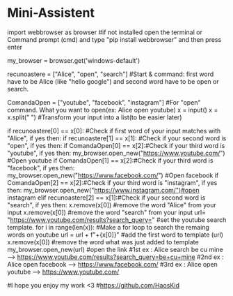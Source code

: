 # Mini-Assistent

import webbrowser as browser #if not installed open the terminal or Command prompt (cmd) and type "pip install webbrowser" and then press enter  
  
my_browser = browser.get('windows-default')     
        
        
recunoastere = ["Alice", "open", "search"] #Start & command: first word have to be Alice (like "hello google") and second word have to be open or search.

ComandaOpen = ["youtube", "facebook", "instagram"] #For "open" command. What you want to open(ex: Alice open youtube)
x = input()
x = x.split(" ") #Transform your input into a list(to be easier later)

if recunoastere[0] == x[0]: #Check if first word of your input matches with "Alice", if yes then:
    if recunoastere[1] == x[1]: #Check if your second word is "open", if yes then:
        if ComandaOpen[0] == x[2]:#Check if your third word is "youtube", if yes then:
            my_browser.open_new("https://www.youtube.com/") #Open youtube
        if ComandaOpen[1] == x[2]:#Check if your third word is "facebook", if yes then:
            my_browser.open_new("https://www.facebook.com/") #Open facebook
        if ComandaOpen[2] == x[2]:#Check if your third word is "instagram", if yes then:
            my_browser.open_new("https://www.instagram.com/")#open instagram
    elif recunoastere[2] == x[1]:#Check if your second word is "search", if yes then:
        x.remove(x[0]) #remove the word "Alice" from your input
        x.remove(x[0]) #remove the word "search" from your input
        url= "https://www.youtube.com/results?search_query=" #set the youtube search template.
        for i in range(len(x)): #Make a for loop to search the remaing words on youtube 
            url = url + f"+{x[0]}" #add the first word to template (url)
            x.remove(x[0]) #remove the word what was just added to template
        my_browser.open_new(url) #open the link
#1st ex : Alice search be cu mine        --> https://www.youtube.com/results?search_query=be+cu+mine
#2nd ex : Alice open facebook            --> https://www.facebook.com/
#3rd ex : Alice open youtube             --> https://www.youtube.com/

#I hope you enjoy my work <3
#https://github.com/HaosKid
